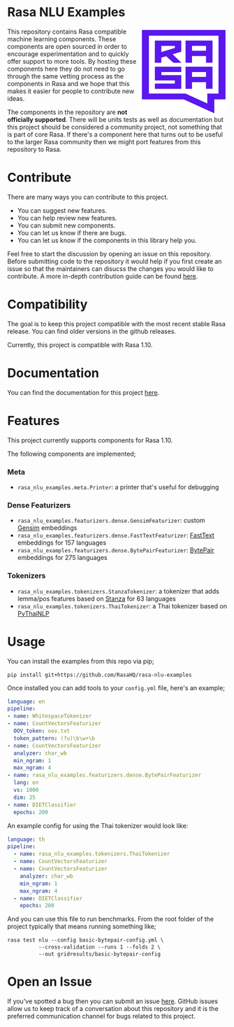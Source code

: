 # Rasa NLU Examples 

<img src="square-logo.svg" width=200 height=200 align="right">

This repository contains Rasa compatible machine learning components. These components 
are open sourced in order to encourage experimentation and to quickly offer support to
more tools. By hosting these components here they do not need to go through the same 
vetting process as the components in Rasa and we hope that this makes it easier for 
people to contribute new ideas. 

The components in the repository are **not officially supported**. There will be units tests
as well as documentation but this project should be considered a community project,
not something that is part of core Rasa. If there's a component here that turns out to be 
useful to the larger Rasa community then we might port features from this repository to Rasa. 

# Contribute 

There are many ways you can contribute to this project. 

- You can suggest new features.
- You can help review new features. 
- You can submit new components.
- You can let us know if there are bugs.
- You can let us know if the components in this library help you.

Feel free to start the discussion by opening an issue on this repository. Before submitting code
to the repository it would help if you first create an issue so that the maintainers can disucss
the changes you would like to contribute. A more in-depth contribution guide can be found 
[here](https://rasahq.github.io/rasa-nlu-examples/contributing/).

# Compatibility

The goal is to keep this project compatible with the most recent stable Rasa release. You can find
older versions in the github releases.

Currently, this project is compatible with Rasa 1.10. 

# Documentation

You can find the documentation for this project [here](https://rasahq.github.io/rasa-nlu-examples/).

# Features

This project currently supports components for Rasa 1.10. 

The following components are implemented;

### Meta

- `rasa_nlu_examples.meta.Printer`: a printer that's useful for debugging

### Dense Featurizers

- `rasa_nlu_examples.featurizers.dense.GensimFeaturizer`: custom [Gensim](https://radimrehurek.com/gensim/) embeddings 
- `rasa_nlu_examples.featurizers.dense.FastTextFeaturizer`: [FastText](https://fasttext.cc/) embeddings for 157 languages
- `rasa_nlu_examples.featurizers.dense.BytePairFeaturizer`: [BytePair](https://nlp.h-its.org/bpemb/) embeddings for 275 languages

### Tokenizers

- `rasa_nlu_examples.tokenizers.StanzaTokenizer`: a tokenizer that adds lemma/pos features based on [Stanza](https://stanfordnlp.github.io/stanza/) for 63 languages
- `rasa_nlu_examples.tokenizers.ThaiTokenizer`: a Thai tokenizer based on [PyThaiNLP](https://github.com/PyThaiNLP/pythainlp)

# Usage

You can install the examples from this repo via pip;

```
pip install git+https://github.com/RasaHQ/rasa-nlu-examples
```

Once installed you can add tools to your `config.yml` file, here's an example;

```yaml
language: en
pipeline:
- name: WhitespaceTokenizer
- name: CountVectorsFeaturizer
  OOV_token: oov.txt
  token_pattern: (?u)\b\w+\b
- name: CountVectorsFeaturizer
  analyzer: char_wb
  min_ngram: 1
  max_ngram: 4
- name: rasa_nlu_examples.featurizers.dense.BytePairFeaturizer
  lang: en
  vs: 1000
  dim: 25
- name: DIETClassifier
  epochs: 200
```

An example config for using the Thai tokenizer would look like:

```yaml
language: th
pipeline:
  - name: rasa_nlu_examples.tokenizers.ThaiTokenizer
  - name: CountVectorsFeaturizer
  - name: CountVectorsFeaturizer
    analyzer: char_wb
    min_ngram: 1
    max_ngram: 4
  - name: DIETClassifier
    epochs: 200
```

And you can use this file to run benchmarks. From the root folder of the project typically
that means running something like;

```
rasa test nlu --config basic-bytepair-config.yml \
          --cross-validation --runs 1 --folds 2 \
          --out gridresults/basic-bytepair-config
```

# Open an Issue

If you've spotted a bug then you can submit an issue [here](https://github.com/RasaHQ/rasa-nlu-examples/issues). 
GitHub issues allow us to keep track of a conversation about this repository and it is the preferred 
communication channel for bugs related to this project.
